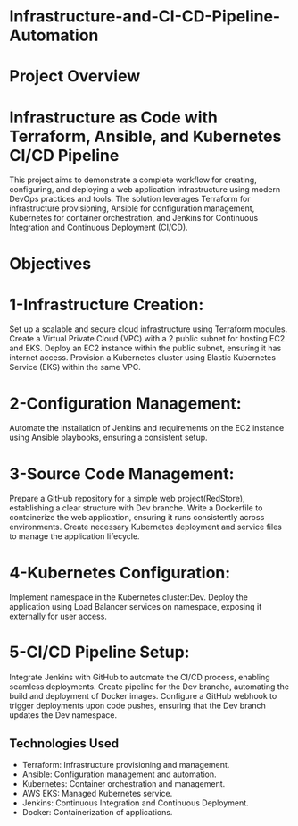 # Infrastructure-and-CI-CD-Pipeline-Automation
# Project Overview
# Infrastructure as Code with Terraform, Ansible, and Kubernetes CI/CD Pipeline
This project aims to demonstrate a complete workflow for creating, configuring, and deploying a web application infrastructure using modern DevOps practices and tools. The solution leverages Terraform for infrastructure provisioning, Ansible for configuration management, Kubernetes for container orchestration, and Jenkins for Continuous Integration and Continuous Deployment (CI/CD).

# Objectives
# 1-Infrastructure Creation:

Set up a scalable and secure cloud infrastructure using Terraform modules.
Create a Virtual Private Cloud (VPC) with a 2 public subnet for hosting EC2 and EKS.
Deploy an EC2 instance within the public subnet, ensuring it has internet access.
Provision a Kubernetes cluster using Elastic Kubernetes Service (EKS) within the same VPC.
# 2-Configuration Management:

Automate the installation of Jenkins and requirements on the EC2 instance using Ansible playbooks, ensuring a consistent setup.
# 3-Source Code Management:

Prepare a GitHub repository for a simple web project(RedStore), establishing a clear structure with Dev branche.
Write a Dockerfile to containerize the web application, ensuring it runs consistently across environments.
Create necessary Kubernetes deployment and service files to manage the application lifecycle.
# 4-Kubernetes Configuration:

Implement namespace in the Kubernetes cluster:Dev.
Deploy the application using Load Balancer services on namespace, exposing it externally for user access.
# 5-CI/CD Pipeline Setup:

Integrate Jenkins with GitHub to automate the CI/CD process, enabling seamless deployments.
Create pipeline for the Dev branche, automating the build and deployment of Docker images.
Configure a GitHub webhook to trigger deployments upon code pushes, ensuring that the Dev branch updates the Dev namespace.

## Technologies Used
- Terraform: Infrastructure provisioning and management.
- Ansible: Configuration management and automation.
- Kubernetes: Container orchestration and management.
- AWS EKS: Managed Kubernetes service.
- Jenkins: Continuous Integration and Continuous Deployment.
- Docker: Containerization of applications.

